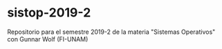 # sistop-2019-2
 Repositorio para el semestre 2019-2 de la materia "Sistemas Operativos" con Gunnar Wolf (FI-UNAM)

